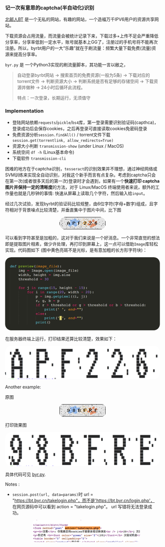 ### 记一次有意思的captcha(半自动化)识别

[北邮人BT](https://bt.byr.cn) 是一个无私的网站，有趣的网站，一个造福万千IPV6用户的资源共享网站。

下载资源会占用流量，而流量会被统计记录下来，下载过多+上传不足会严重降低分享率，分享率低到一定水平，账号就基本上GG了，注册过的手机号将不能再次注册。所以，byrbt用户的一大“乐趣”就在于刷流量：频繁大量下载免费(流量)资源来提高分享率。



`byr.py` 是 一个Python3实现的刷流量脚本，其功能一言以敝之，

> 自动登录byrbt网站  -> 搜索首页的免费资源(一般为5条) -> 下载对应的torrent文件 -> 判断资源大小 -> 判断系统是否有足够的存储空间 -> 下载资源并做种 -> 24小时后循环此流程。 
>
> 特点：一次登录，长期运行，无须值守



### Implementation

* 登陆网站依赖`requests`/`pickle`/`bs4`库，第一登录需要识别验证码(capthca)，登录成功后会保存cookies，之后再登录可直接读取cookies免密码登录
* 免费资源分析`session.findAll()` / torrent文件下载 `session.get(torrentlink, allow_redirects=True)` 
* 资源大小判断 `transmission-show` (under Linux / MacOS) 
* 系统空间 `df -h` (Linux基本命令)
* 下载软件 `transmission-cli`

​	困难的地方在于captcha识别，`tesseract`的识别效果并不理想，通过神经网络或SVM训练来实现全自动识别，对我这个新手而言有点复杂。考虑到captcha只会在第一次(或者很多天后的第一次)登录时才会遇到，如果有一个**快速打印 captcha 图片并保持一定的清晰度**的方法，对于 Linux/MacOS 终端使用者来说，额外的工作量也就是几秒钟的事情: 快速从屏幕上读取几个字符，然后输入给`input`。 

​	经过几次试验，发现byrbt的验证码比较规整，由6位字符(字母+数字)组成，且字符相对于背景噪点比较清楚，并垂直集中于图片中间，比下图

<p align="center"><img src="images/captcha_ex.png" style="border-radius: 10px"/> <p> 

可以看到字符甚至是加粗的，这对于我们来说是一个好消息。一个非常直觉的想法即是提取图片相素，做少许处理，再打印到屏幕上，这一点可以借助`Image`库轻松实现。代码图如下 (图中黄色亮斑不是光标，是有意加粗的长方形字符块)：

<p align="center"> <img src="images/preview_code.png" width="600" style="border-radius: 20px"/> <p>



在服务器终端上运行，打印结果还算比较清楚，效果如下：

<p align="center"> <img src="images/ascii.png" width="800" style="border-radius: 20px"/> <p>



Another example:

原图

 <p align="center"><img src="images/captcha_ex2.png" style="border-radius: 10px"/> <p> 

打印效果图

<p align="center"> <img src="images/ascii2.png" width="800" style="border-radius: 20px"/> <p>



具体代码可见 [byr.py](./byr.py). 



Notes :

* `session.post(url, data=params)`时 url = "https://bt.byr.cn/takelogin.php"，而不是'https://bt.byr.cn/login.php'， 在网页源码中可以看到 action = "takelogin.php"。 url 写错将无法登录成功。

  <p align="center"><img src="images/takelogin.png" width="350" style="border-radius: 10px"/><p>


